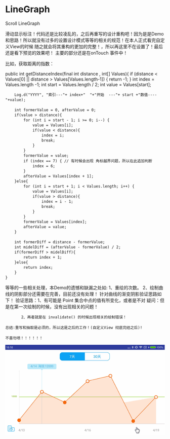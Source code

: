 # LineGraph
Scroll LineGraph

滑动显示标注！代码还是比较凌乱的，之后再重写的设计重构吧！因为是是Demo和思路！所以就没有过多的设置设计模式等等的相关的规范！在本人正式看完自定义View的时候
随之就会将其重构的更加的完整！，所以再这里不在设置了！最后还是看下预览的效果吧！
主要的部分还是在onTouch 事件中！

比如，获取距离的指数：

public int 	getDistanceIndex(final int distance , int[] Values){
		if (distance < Values[0] || distance > Values[Values.length-1]) {
			return -1;
		}
		int index = Values.length -1;
		int start = Values.length / 2;
		int value = Values[start];

		Log.d("YYYY", "索引---"+ index+"  "+"开始  ---"+ start +"数值---- "+value);

		int formerValue = 0, afterValue = 0;
		if(value > distance){
			for (int i = start - 1; i >= 0; i--) {
				value = Values[i];
				if(value < distance){
					index = i;
					break;
				}
			}
			formerValue = value;
			if (index == 7) { // 有时候会出现 角标越界问题，所以在此追加判断
				index = 6;
			}
			afterValue = Values[index + 1];
		}else{
			for (int i = start + 1; i < Values.length; i++) {
				value = Values[i];
				if(value > distance){
					index = i - 1;
					break;
				}
			}
			formerValue = Values[index];
			afterValue = value;
		}

		int formerDiff = distance - formerValue;
		int midelDiff = (afterValue - formerValue) / 2;
		if(formerDiff > midelDiff){
			return index + 1;
		}else{
			return index;
		}
	}
  
  等等的一些相关处理，本Demo的遗憾和缺漏之处如:
   1、重绘的次数。
   2、绘制曲线的阴影部分还需要在完善，目前还没有处理！
  针对曲线的渐变阴影验证思路如下！
  验证思路：1、有可能是 Point 集合中点的值有所变化，或者是不对
             疑问：但是在第一次绘制的时候，没有出现相关的问题！
             
           2、再者就是在 invalidate() 的时候出现相关的绘制错误！
           
    总结:重写和抽取是必须的，所以这是之后的工作！(自定义View 彻底完结之后)!
    
    不喜勿喷！！！！！！
![](https://github.com/wanglyGithub/LineGraph/blob/master/app/src/main/res/preview/test.gif)
